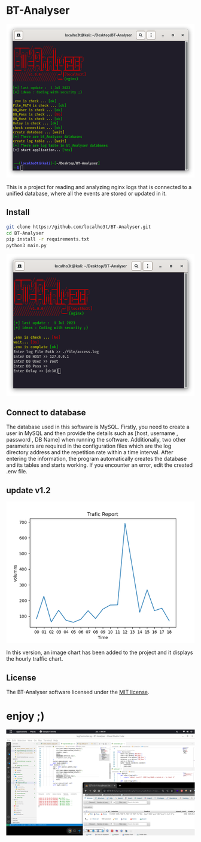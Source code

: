 # BT-Analyser

![title image](src/title.png)

This is a project for reading and analyzing nginx logs that is connected to a unified database, where all the events are stored or updated in it.

## Install

```bash
git clone https://github.com/localho3t/BT-Analyser.git
cd BT-Analyser
pip install -r requirements.txt
python3 main.py
```

![title image](src/.env_creator.png)

## Connect to database

The database used in this software is MySQL. Firstly, you need to create a user in MySQL and then provide the details such as [host, username , password , DB Name] when running the software. Additionally, two other parameters are required in the configuration files which are the log directory address and the repetition rate within a time interval. After entering the information, the program automatically creates the database and its tables and starts working. If you encounter an error, edit the created .env file.

## update v1.2

![simple chart](./src/simple_trafic_chart.png)

In this version, an image chart has been added to the project and it displays the hourly traffic chart.

## License

The BT-Analyser software licensed under the [MIT license](https://opensource.org/licenses/MIT).

# enjoy ;)

![title image](src/body.png)
